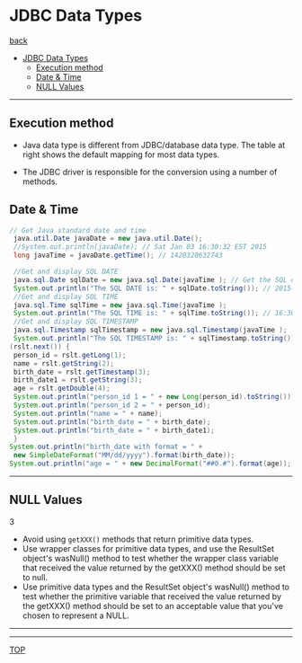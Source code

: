 # JDBC Data Types

[back](../index.md)

- [JDBC Data Types](#jdbc-data-types)
  - [Execution method](#execution-method)
  - [Date \& Time](#date--time)
  - [NULL Values](#null-values)

---

## Execution method

- Java data type is different from JDBC/database data type. The table at right shows the default mapping for most data types.

- The JDBC driver is responsible for the conversion using a number of methods.

## Date & Time

```java
// Get Java standard date and time
 java.util.Date javaDate = new java.util.Date();
 //System.out.println(javaDate); // Sat Jan 03 16:30:32 EST 2015
 long javaTime = javaDate.getTime(); // 1420320632743

 //Get and display SQL DATE
 java.sql.Date sqlDate = new java.sql.Date(javaTime ); // Get the SQL data by using Java date
 System.out.println("The SQL DATE is: " + sqlDate.toString()); // 2015-01-03
 //Get and display SQL TIME
 java.sql.Time sqlTime = new java.sql.Time(javaTime );
 System.out.println("The SQL TIME is: " + sqlTime.toString()); // 16:30:32
 //Get and display SQL TIMESTAMP
 java.sql.Timestamp sqlTimestamp = new java.sql.Timestamp(javaTime );
 System.out.println("The SQL TIMESTAMP is: " + sqlTimestamp.toString()); // 2015-01-03 16:30:32.743
(rslt.next()) {
 person_id = rslt.getLong(1);
 name = rslt.getString(2);
 birth_date = rslt.getTimestamp(3);
 birth_date1 = rslt.getString(3);
 age = rslt.getDouble(4);
 System.out.println("person_id 1 = " + new Long(person_id).toString());
 System.out.println("person_id 2 = " + person_id);
 System.out.println("name = " + name);
 System.out.println("birth_date = " + birth_date);
 System.out.println("birth_date = " + birth_date1);
 }
System.out.println("birth_date with format = " +
 new SimpleDateFormat("MM/dd/yyyy").format(birth_date));
System.out.println("age = " + new DecimalFormat("##0.#").format(age));
```

---

## NULL Values

3

- Avoid using `getXXX()` methods that return primitive data types.
- Use wrapper classes for primitive data types, and use the ResultSet object's wasNull() method to test whether the wrapper class variable that received the value returned by the getXXX() method should be set to null.
- Use primitive data types and the ResultSet object's wasNull() method to test whether the primitive variable that received the value returned by the getXXX() method should be set to an acceptable value that you've chosen to represent a NULL.

---

---

[TOP](#jdbc-data-types)
